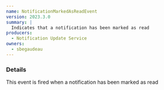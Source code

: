 ```yaml
---
name: NotificationMarkedAsReadEvent
version: 2023.3.0
summary: |
  Indicates that a notification has been marked as read
producers:
  - Notification Update Service
owners:
  - sbegaudeau
---
```


### Details

This event is fired when a notification has been marked as read

<NodeGraph title="Consumer / Producer Diagram" />
